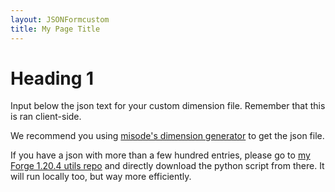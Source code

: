 ```yaml
---
layout: JSONFormcustom
title: My Page Title
---
```


# Heading 1

Input below the json text for your custom dimension file. Remember that this is ran client-side. 

We recommend you using [misode's dimension generator](https://misode.github.io/dimension/?version=1.20.3) to get the json file.

If you have a json with more than a few hundred entries, please go to [my Forge 1.20.4 utils repo](https://github.com/NullCharx/mc204UTILS/blob/main/json2climate)  and directly download the python script from there. It will run locally too, but way more efficiently.
